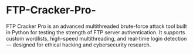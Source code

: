 # FTP-Cracker-Pro-
FTP Cracker Pro is an advanced multithreaded brute-force attack tool built in Python for testing the strength of FTP server authentication. It supports custom wordlists, high-speed multithreading, and real-time login detection — designed for ethical hacking and cybersecurity research.
